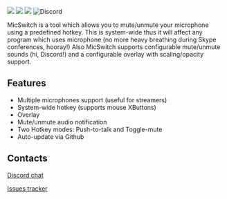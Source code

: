 ![](https://img.shields.io/github/release-date/iXab3r/MicSwitch.svg) ![](https://img.shields.io/github/downloads/iXab3r/MicSwitch/total.svg) ![](https://img.shields.io/github/last-commit/iXab3r/MicSwitch.svg)
![Discord](https://img.shields.io/discord/:513749321162686471.svg)

MicSwitch is a tool which allows you to mute/unmute your microphone using a predefined hotkey. 
This is system-wide thus it will affect any program which uses microphone (no more heavy breathing during Skype conferences, hooray!)
Also MicSwitch supports configurable mute/unmute sounds (hi, Discord!) and a configurable overlay with scaling/opacity support.

## Features
- Multiple microphones support (useful for streamers)
- System-wide hotkey (supports mouse XButtons)
- Overlay
- Mute/unmute audio notification
- Two Hotkey modes: Push-to-talk and Toggle-mute
- Auto-update via Github

## Contacts
[Discord chat](https://discord.gg/BExRm22 "Discord chat")

[Issues tracker](https://github.com/iXab3r/MicSwitch/issues)
